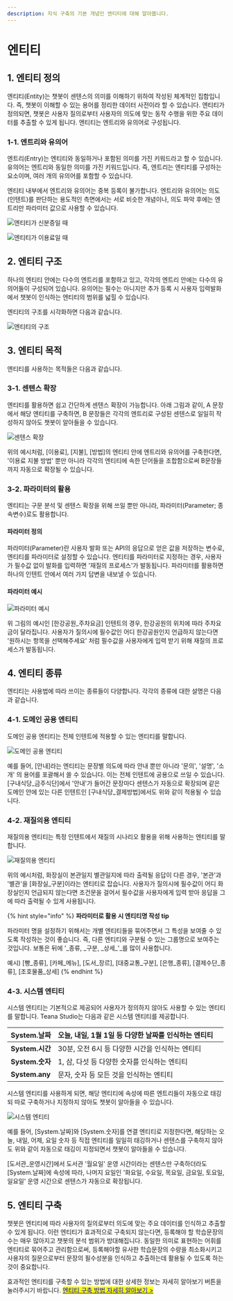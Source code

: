 ```yaml
---
description: 지식 구축의 기본 개념인 엔티티에 대해 알아봅니다.
---
```


# 엔티티

## 1. 엔티티 정의

엔티티(Entity)는 챗봇이 센텐스의 의미를 이해하기 위하여 작성된 체계적인 집합입니다. 즉, 챗봇이 이해할 수 있는 용어를 정리한 데이터 사전이라 할 수 있습니다. 엔티티가 정의되면, 챗봇은 사용자 질의로부터 사용자의 의도에 맞는 동작 수행을 위한 주요 데이터를 추출할 수 있게 됩니다. 엔티티는 엔트리와 유의어로 구성됩니다.



### 1-1. 엔트리와 유의어  &#x20;

엔트리(Entry)는 엔티티와 동일하거나 포함된 의미를 가진 키워드라고 할 수 있습니다.                                        유의어는 엔트리와 동일한 의미를 가진 키워드입니다. 즉, 엔트리는 엔티티를 구성하는 요소이며, 여러 개의 유의어를 포함할 수 있습니다. &#x20;

엔티티 내부에서 엔트리와 유의어는 중복 등록이 불가합니다. 엔트리와 유의어는 의도(인텐트)를 판단하는 용도적인 측면에서는 서로 비슷한 개념이나, 의도 파악 후에는 엔트리만 파라미터 값으로 사용할 수 있습니다.&#x20;

![엔티티가 신분증일 때](<../.gitbook/assets/엔티티 예시1 (2).png>)

![엔티티가 이용료일 때  ](<../.gitbook/assets/엔티티 예시2 (1).png>)

## 2. 엔티티 구조

하나의 엔티티 안에는 다수의 엔트리를 포함하고 있고, 각각의 엔트리 안에는 다수의 유의어들이 구성되어 있습니다. 유의어는 필수는 아니지만 추가 등록 시 사용자 입력발화에서 챗봇이 인식하는 엔티티의 범위를 넓힐 수 있습니다.              &#x20;

엔티티의 구조를 시각화하면 다음과 같습니다.

![엔티티의 구조 ](<../.gitbook/assets/엔티티의 구조 (1).png>)

## 3. 엔티티 목적

엔티티를 사용하는 목적들은 다음과 같습니다.&#x20;

### 3-1. 센텐스 확장

엔티티를 활용하면 쉽고 간단하게 센텐스 확장이 가능합니다. 아래 그림과 같이, A 문장에서 해당 엔티티를 구축하면, B 문장들은 각각의 엔트리로 구성된 센텐스로 일일히 작성하지 않아도 챗봇이 알아들을 수 있습니다.

![센텐스 확장 ](<../.gitbook/assets/센텐스 확장.png>)

위의 예시처럼, \[이용료], \[지불], \[방법]의 엔티티 안에 엔트리와 유의어를 구축한다면, '이용료 지불 방법' 뿐만 아니라 각각의 엔티티에 속한 단어들을 조합함으로써 B문장들까지 자동으로 확장될 수 있습니다.             &#x20;



### 3-2. 파라미터의 활용

엔티티는 구문 분석 및 센텐스 확장을 위해 쓰일 뿐만 아니라, 파라미터(Parameter; 종속변수)로도 활용합니다.&#x20;

#### 파라미터 정의

파라미터(Parameter)란 사용자 발화 또는 API의 응답으로 얻은 값을 저장하는 변수로, 엔티티를 파라미터로 설정할 수 있습니다. 엔티티를 파라미터로 지정하는 경우, 사용자가 필수값 없이 발화를 입력하면 '재질의 프로세스'가 발동됩니다. 파라미터를 활용하면 하나의 인텐트 안에서 여러 가지 답변을 내보낼 수 있습니다.

#### 파라미터 예시

![파라미터 예시 ](<../.gitbook/assets/파라미터 예시 (1).png>)

위 그림의 예시인 \[한강공원\_주차요금] 인텐트의 경우, 한강공원의 위치에 따라 주차요금이 달라집니다. 사용자가 질의시에 필수값인 어디 한강공원인지 언급하지 않는다면 '원하시는 항목을 선택해주세요' 처럼 필수값을 사용자에게 입력 받기 위해 재질의 프로세스가 발동됩니다.                            &#x20;

## 4. 엔티티 종류

엔티티는 사용법에 따라 쓰이는 종류들이 다양합니다. 각각의 종류에 대한 설명은 다음과 같습니다.                 &#x20;

### 4-1. 도메인 공용 엔티티

도메인 공용 엔티티는 전체 인텐트에 적용할 수 있는 엔티티를 말합니다.

![도메인 공용 엔티티  ](<../.gitbook/assets/도메인 공용 엔티티.png>)

예를 들어, \[안내]라는 엔티티는 문장별 의도에 따라 안내 뿐만 아니라 '문의', '설명', '소개' 의 용어를 포괄해서 쓸 수 있습니다. 이는 전체 인텐트에 공용으로 쓰일 수 있습니다. \[구내식당\_금주식단]에서 '안내'가 들어간 문장마다 센텐스가 자동으로 확장되며 같은 도메인 안에 있는 다른 인텐트인 \[구내식당\_결제방법]에서도 위와 같이 적용될 수 있습니다.

### 4-2. 재질의용 엔티티

재질의용 엔티티는 특정 인텐트에서 재질의 시나리오 활용을 위해 사용하는 엔티티를 말합니다.

![재질의용 엔티티 ](<../.gitbook/assets/재질의용 엔티티.png>)

위의 예시처럼, 화장실이 본관일지 별관일지에 따라 출력될 응답이 다른 경우, '본관'과 '별관'을 \[화장실\_구분]이라는 엔티티로 잡습니다. 사용자가 질의시에 필수값이 어디 화장실인지 언급되지 않는다면 조건문을 걸어서 필수값을 사용자에게 입력 받아 응답을 그에 따라 출력될 수 있게 사용됩니다.         &#x20;

{% hint style="info" %}
**파라미터로 활용 시 엔티티명 작성 tip**

파라미터 명을 설정하기 위해서는 개별 엔티티들을 묶어주면서 그 특성을 보여줄 수 있도록 작성하는 것이 좋습니다. 즉, 다른 엔티티와 구분될 수 있는 그룹명으로 보여주는 것입니다. 보통은 뒤에 '\_종류, \_구분, \_상세_'_를 많이 사용합니다.

예시) \[빵\_종류], \[카페\_메뉴], \[도서\_장르], \[대중교통\_구분], \[은행\_종류], \[결제수단\_종류], \[조호물품\_상세]
{% endhint %}



### 4-3. 시스템 엔티티

시스템 엔티티는 기본적으로 제공되어 사용자가 정의하지 않아도 사용할 수 있는 엔티티를 말합니다. Teana Studio는 다음과 같은 시스템 엔티티를 제공합니다.

| **System.날짜**  | 오늘, 내일, 1월 1일 등 다양한 날짜를 인식하는 엔티티        |   |
| -------------- | --------------------------------------- | - |
| **System.시간**  | 30분, 오전 6시 등 다양한 시간을 인식하는 엔티티           |   |
| **System.숫자**  | 1, 삼, 다섯 등 다양한 숫자를 인식하는 엔티티             |   |
| **System.any** | 문자, 숫자 등 모든 것을 인식하는 엔티티                 |   |

시스템 엔티티를 사용하게 되면, 해당 엔티티에 속성에 따른 엔트리들이 자동으로 태깅되 따로 구축하거나 지정하지 않아도 챗봇이 알아들을 수 있습니다.

![시스템 엔티티     ](<../.gitbook/assets/시스템 엔티티.png>)

예를 들어, \[System.날짜]와 \[System.숫자]를 연결 엔티티로 지정한다면, 해당하는 오늘, 내일, 어제, 요일 숫자 등 직접 엔티티를 일일히 태깅하거나 센텐스를 구축하지 않아도 위와 같이 자동으로 태깅이 지정되면서 챗봇이 알아들을 수 있습니다.&#x20;

\[도서관\_운영시간]에서 도서관 '월요일' 운영 시간이라는 센텐스만 구축하더라도 \[System.날짜]에 속성에 따라, 나머지 요일인  '화요일, 수요일, 목요일, 금요일, 토요일, 일요일' 운영 시간으로 센텐스가 자동으로 확장됩니다.               &#x20;

## 5. 엔티티 구축&#x20;

챗봇은 엔티티에 따라 사용자의 질의로부터 의도에 맞는 주요 데이터를 인식하고 추출할 수 있게 됩니다. 이런 엔티티가 효과적으로 구축되지 않는다면, 등록해야 할 학습문장의 수는 매우 많아지고 챗봇의 분석 범위가 방대해집니다. 동일한 의미로 표현하는 어휘를 엔티티로 묶어주고 관리함으로써, 등록해야할 유사한 학습문장의 수량을 최소화시키고 사용자의 질문으로부터 문장의 필수성분을 인식하고 추출하는데 활용될 수 있도록 하는 것이 중요합니다.&#x20;

효과적인 엔티티를 구축할 수 있는 방법에 대한 상세한 정보는 자세히 알아보기 버튼을 눌러주시기 바랍니다. [<mark style="color:blue;">엔티티 구축 방법 자세히 알아보기 ></mark> ](../tip-and-faq/undefined/undefined/)                                                  &#x20;

&#x20;       &#x20;
